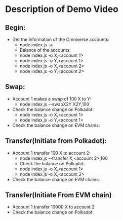 # Description of Demo Video

## Begin:

- Get the information of the Omniverse accounts: 
    - node index.js -a
    - Balance of the accounts: 
    - node index.js -o X,<account 1>
    - node index.js -o Y,<account 1>
    - node index.js -o X,<account 2>
    - node index.js -o Y,<account 2>

## Swap: 
- Account 1 makes a swap of 100 X to Y:
    - node index.js --swapX2Y X2Y,100
- Check the balance change on Polkadot:
    - node index.js -o X,<account 1>
    - node index.js -o Y,<account 1>
- Check the balance change on EVM chains:

## Transfer(Initiate from Polkadot):
- Account 1 transfer 100 X to account 2:
    - node index.js --transfer X,<account 2>,100
    - Check the balance on Polkadot:
    - node index.js -o X,<account 1>
    - node index.js -o X,<account 2>
- Check the balance change on EVM chains:

## Transfer(Initiate From EVM chain)
- Account 1 transfer 10000 X to account 2
- Check the balance change on Polkadot
